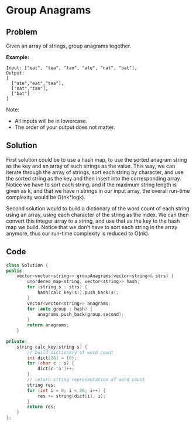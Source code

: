 # Group Anagrams

## Problem

Given an array of strings, group anagrams together.

**Example:**

	Input: ["eat", "tea", "tan", "ate", "nat", "bat"],
	Output:
	[
	  ["ate","eat","tea"],
	  ["nat","tan"],
	  ["bat"]
	]
Note:

* All inputs will be in lowercase.
* The order of your output does not matter.

## Solution

First solution could be to use a hash map, to use the sorted anagram string as the key and an array of such strings as the value. This way, we can iterate through the array of strings, sort each string by character, and use the sorted string as the key and then insert into the corresponding array. Notice we have to sort each string, and if the maximum string length is given as k, and that we have n strings in our input array, the overall run-time complexity would be O(nk\*logk).

Second solution would to build a dictionary of the word count of each string using an array, using each character of the string as the index. We can then convert this integer array to a string, and use that as the key to the hash map we build. Notice that we don't have to sort each string in the array anymore, thus our run-time complexity is reduced to O(nk).

## Code
```cpp
class Solution {
public:
    vector<vector<string>> groupAnagrams(vector<string>& strs) {
        unordered_map<string, vector<string>> hash;
        for (string s : strs) {
            hash[calc_key(s)].push_back(s);
        }
        vector<vector<string>> anagrams;
        for (auto group : hash) {
            anagrams.push_back(group.second);
        }
        return anagrams;
    }
    
private:
    string calc_key(string s) {
        // build dictionary of word count
        int dict[26] = {0};
        for (char c : s) {
            dict[c-'a']++;
        }
        // return string representation of word count
        string res;
        for (int i = 0; i < 26; i++) {
            res += string(dict[i], i);
        }
        return res;
    }
};
```
